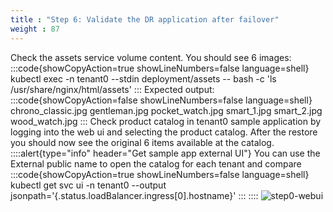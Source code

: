 ```yaml
---
title : "Step 6: Validate the DR application after failover"
weight : 87
---
```

Check the assets service volume content. You should see 6 images:
:::code{showCopyAction=true showLineNumbers=false language=shell}
kubectl exec -n tenant0 --stdin deployment/assets -- bash -c 'ls /usr/share/nginx/html/assets'
:::
Expected output:
:::code{showCopyAction=false showLineNumbers=false language=shell}
chrono_classic.jpg
gentleman.jpg
pocket_watch.jpg
smart_1.jpg
smart_2.jpg
wood_watch.jpg
:::
Check product catalog in tenant0 sample application by logging into the web ui and selecting the product catalog. After the restore you should now see the original 6 items available at the catalog.
::::alert{type="info" header="Get sample app external UI"}
You can use the External public name to open the catalog for each tenant and compare
:::code{showCopyAction=true showLineNumbers=false language=shell}
kubectl get svc ui -n tenant0 --output jsonpath='{.status.loadBalancer.ingress[0].hostname}'
:::
::::
![step0-webui](/static/lab2-step6.png)
